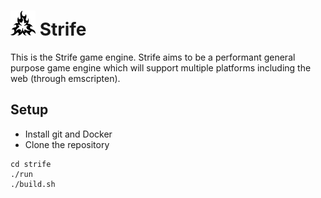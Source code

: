 # <img src="strife.svg" alt="Strife Logo" width="40" height="40"/> Strife

This is the Strife game engine. Strife aims to be a performant general purpose game engine which will support multiple platforms including the web (through emscripten).

Setup
-----
* Install git and Docker
* Clone the repository
```
cd strife
./run
./build.sh
```
